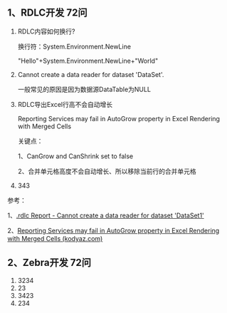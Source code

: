 ## 1、RDLC开发 72问

1. RDLC内容如何换行?

   换行符：System.Environment.NewLine

   "Hello"+System.Environment.NewLine+"World"

   

2. Cannot create a data reader for dataset 'DataSet'.

   一般常见的原因是因为数据源DataTable为NULL

   

3. RDLC导出Excel行高不会自动增长

   Reporting Services may fail in AutoGrow property in Excel Rendering with Merged Cells

   关键点：

   1、CanGrow and CanShrink set to false

   2、合并单元格高度不会自动增长、所以移除当前行的合并单元格

   

4. 343





参考：

1、[.rdlc Report - Cannot create a data reader for dataset 'DataSet1'](https://stackoverflow.com/questions/15365731/rdlc-report-cannot-create-a-data-reader-for-dataset-dataset1)

2、[Reporting Services may fail in AutoGrow property in Excel Rendering with Merged Cells (kodyaz.com)](https://www.kodyaz.com/articles/reporting-services-excel-rendering-autogrow.aspx)



## 2、Zebra开发 72问

1. 3234
2. 23
3. 3423
4. 234